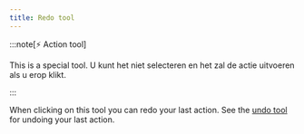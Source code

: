 ```yaml
---
title: Redo tool
---
```


:::note[⚡ Action tool]

This is a special tool.
U kunt het niet selecteren en het zal de actie uitvoeren als u erop klikt.

:::

When clicking on this tool you can redo your last action.
See the [undo tool](../undo) for undoing your last action.
